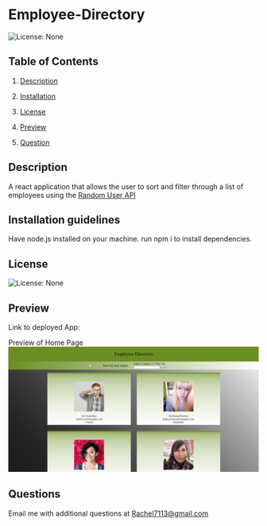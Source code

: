 # Employee-Directory

![License: None](https://img.shields.io/badge/license-no%20license-brightgreen)

  ## Table of Contents 

  1. [Description](#description) 

  2. [Installation](#installation-guidelines) 

  3. [License](#license) 

  4. [Preview](#preview)

  5. [Question](#questions)  


  ## Description 

  A react application that allows the user to sort and filter through a list of employees using the [Random User API](https://randomuser.me/)
 
  ## Installation guidelines 

  Have node.js installed on your machine. 
  run npm i to install dependencies.

  ## License 
![License: None](https://img.shields.io/badge/license-no%20license-brightgreen)

  ## Preview

  Link to deployed App: 

  Preview of Home Page <br>
  ![Preview](./public/preview.png)

  ## Questions 
  Email me with additional questions at 
  Rachel7113@gmail.com




